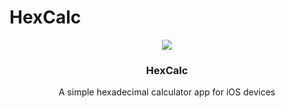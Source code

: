 <h1>HexCalc</h1>
<p align="center">
  <a href="#">
    <img src="https://user-images.githubusercontent.com/16304728/58768105-dd3e9c00-8595-11e9-82e0-d778842fed27.PNG">
  </a>
  
  <h3 align="center">HexCalc</h3>

  <p align="center">
    A simple hexadecimal calculator app for iOS devices
  </p>
</p>

